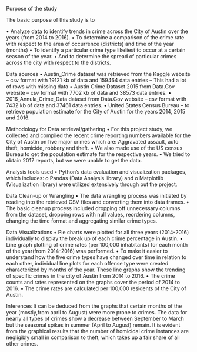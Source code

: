Purpose of the study

The basic purpose of this study is to 

•	Analyze data to identify trends in crime across the City of Austin over the years (from 2014 to 2016).
•	To determine a comparison of the crime rate with respect to the area of occurrence (districts) and time of the year (months)
•	To identify a particular crime type likeliest to occur at a certain season of the year.
•	And to determine the spread of particular crimes across the city with respect to the districts. 

Data sources
•	Austin_Crime dataset was retrieved from the Kaggle website – csv format with 19121 kb of data and 159464 data entries – This had a lot of rows with missing data
•	Austin Crime Dataset 2015 from Data.Gov website – csv format with 7702 kb of data and 38573 data entries.
•	2016_Annula_Crime_Data dataset from Data.Gov website – csv format with 7432 kb of data and 37461 data entries.
•	United States Census Bureau – to retrieve population estimate for the City of Austin for the years 2014, 2015 and 2016.

Methodology for Data retrieval/gathering
•	For this project study, we collected and compiled the recent crime reporting numbers available for the City of Austin on five major crimes which are: Aggravated assault, auto theft, homicide, robbery and theft.
•	We also made use of the US census Bureau to get the population estimate for the respective years.
•	We tried to obtain 2017 reports, but we were unable to get the data. 

Analysis tools used
•	Python’s data evaluation and visualization packages, which includes:
o	Pandas (Data Analysis library) and 
o	Matplotlib (Visualization library) were utilized extensively through out the project.

Data Clean-up or Wrangling
•	 The data wrangling process was initiated by reading into the retrieved CSV files and converting them into data frames.
•	The basic cleanup process included dropping off unnecessary columns from the dataset, dropping rows with null values, reordering columns, changing the time format and aggregating similar crime types.

Data Visualizations
•	Pie charts were plotted for all three years (2014-2016) individually to display the break up of each crime percentage in Austin.
•	Line graph plotting of crime rates (per 100,000 inhabitants) for each month of the year(from 2014-2016) was performed. 
•	To make it easier to understand how the five crime types have changed over time in relation to each other, individual line plots for each offense type were created characterized by months of the year. These line graphs show the trending of specific crimes in the city of Austin from 2014 to 2016. 
•	The crime counts and rates represented on the graphs cover the period of 2014 to 2016.
•	The crime rates are calculated per 100,000 residents of the City of Austin.

Inferences
It can be deduced from the graphs that certain months of the year (mostly,from april to August) were more prone to crimes. The data for nearly all types of crimes show a decrease between September to March but the seasonal spikes in summer (April to August) remain. It is evident from the graphical results that the number of homicidal crime instances are negligibly small in comparison to theft, which takes up a fair share of all other crimes.


